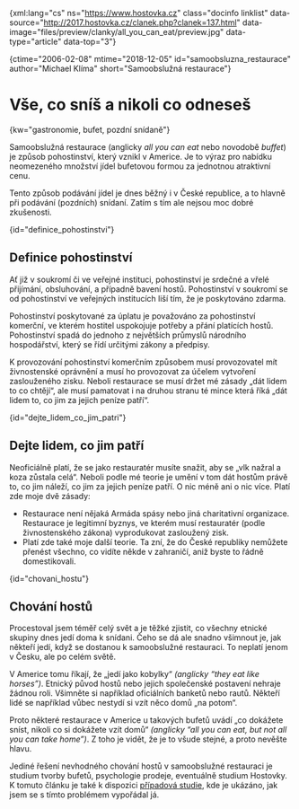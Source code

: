 
{xml:lang="cs" ns="https://www.hostovka.cz" class="docinfo linklist" data-source="http://2017.hostovka.cz/clanek.php?clanek=137.html" data-image="files/preview/clanky/all\_you\_can_eat/preview.jpg" data-type="article" data-top="3"}

{ctime="2006-02-08" mtime="2018-12-05" id="samoobsluzna_restaurace" author="Michael Klíma" short="Samoobslužná restaurace"}

# Vše, co sníš a nikoli co odneseš

<!-- generated attribute kw by user_udpatekw.sh on 2020-04-25, do not edit -->

{kw="gastronomie, bufet, pozdní snídaně"}

Samoobslužná restaurace (anglicky _all you can eat_ nebo novodobě _buffet_) je způsob pohostinství, který vznikl v Americe. Je to výraz pro nabídku neomezeného množství jídel bufetovou formou za jednotnou atraktivní cenu.

Tento způsob podávání jídel je dnes běžný i v České republice, a to hlavně při podávání (pozdních) snídaní. Zatím s tím ale nejsou moc dobré zkušenosti.

{id="definice_pohostinstvi"}

## Definice pohostinství

Ať již v soukromí či ve veřejné instituci, pohostinství je srdečné a vřelé přijímání, obsluhování, a případně bavení hostů. Pohostinství v soukromí se od pohostinství ve veřejných institucích liší tím, že je poskytováno zdarma.

Pohostinství poskytované za úplatu je považováno za pohostinství komerční, ve kterém hostitel uspokojuje potřeby a přání platících hostů. Pohostinství spadá do jednoho z největších průmyslů národního hospodářství, který se řídí určitými zákony a předpisy.

K provozování pohostinství komerčním způsobem musí provozovatel mít živnostenské oprávnění a musí ho provozovat za účelem vytvoření zaslouženého zisku. Neboli restaurace se musí držet mé zásady „dát lidem to co chtějí“, ale musí pamatovat i na druhou stranu té mince která říká „dát lidem to, co jim za jejich peníze patří“.

{id="dejte\_lidem\_co\_jim\_patri"}

## Dejte lidem, co jim patří

Neoficiálně platí, že se jako restauratér musíte snažit, aby se „vlk nažral a koza zůstala celá“. Neboli podle mé teorie je umění v tom dát hostům právě to, co jim náleží, co jim za jejich peníze patří. O nic méně ani o nic více. Platí zde moje dvě zásady:

  * Restaurace není nějaká Armáda spásy nebo jiná charitativní organizace. Restaurace je legitimní byznys, ve kterém musí restauratér (podle živnostenského zákona) vyprodukovat zasloužený zisk.
  * Platí zde také moje další teorie. Ta zní, že do České republiky nemůžete přenést všechno, co vidíte někde v zahraničí, aniž byste to řádně domestikovali.

{id="chovani_hostu"}

## Chování hostů

Procestoval jsem téměř celý svět a je těžké zjistit, co všechny etnické skupiny dnes jedí doma k snídani. Čeho se dá ale snadno všimnout je, jak někteří jedí, když se dostanou k samoobslužné restauraci. To neplatí jenom v Česku, ale po celém světě.

V Americe tomu říkají, že „jedí jako kobylky“ _(anglicky “they eat like horses”)_. Etnický původ hostů nebo jejich společenské postavení nehraje žádnou roli. Všimněte si například oficiálních banketů nebo rautů. Někteří lidé se například vůbec nestydí si vzít něco domů „na potom“.

Proto některé restaurace v Americe u takových bufetů uvádí „co dokážete sníst, nikoli co si dokážete vzít domů“ _(anglicky “all you can eat, but not all you can take home”)_. Z toho je vidět, že je to všude stejné, a proto nevěšte hlavu.

Jediné řešení nevhodného chování hostů v samoobslužné restauraci je studium tvorby bufetů, psychologie prodeje, eventuálně studium Hostovky. K tomuto článku je také k dispozici [případová studie][1], kde je ukázáno, jak jsem se s tímto problémem vypořádal já.

 [1]: http://2017.hostovka.cz/clanek.php?clanek=137.html

